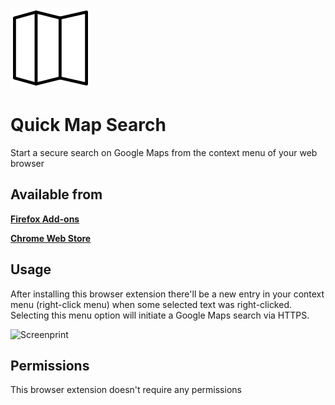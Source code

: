 ![Quick Map Search](icons/icon-128.png)

Quick Map Search
===

Start a secure search on Google Maps from the context menu of your web browser

Available from
---
**[Firefox Add-ons](https://addons.mozilla.org/en-US/firefox/addon/quick-map-search/)**

**[Chrome Web Store](https://chrome.google.com/webstore/detail/quick-map-search/ifgfomjbhfndhoeefobmiaclhnhiknbl)**

Usage
---
After installing this browser extension there'll be a new entry in your context menu (right-click menu) when some selected text was right-clicked. Selecting this menu option will initiate a Google Maps search via HTTPS.

![Screenprint](http://i.imgur.com/1VtoxaR.png)

Permissions
---
This browser extension doesn't require any permissions

